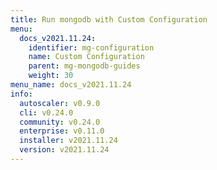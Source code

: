 ```yaml
---
title: Run mongodb with Custom Configuration
menu:
  docs_v2021.11.24:
    identifier: mg-configuration
    name: Custom Configuration
    parent: mg-mongodb-guides
    weight: 30
menu_name: docs_v2021.11.24
info:
  autoscaler: v0.9.0
  cli: v0.24.0
  community: v0.24.0
  enterprise: v0.11.0
  installer: v2021.11.24
  version: v2021.11.24
---
```



